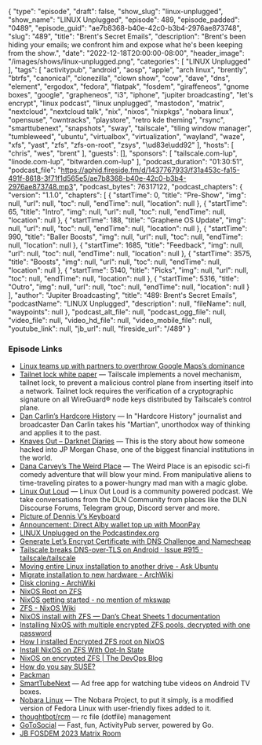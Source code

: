 {
  "type": "episode",
  "draft": false,
  "show_slug": "linux-unplugged",
  "show_name": "LINUX Unplugged",
  "episode": 489,
  "episode_padded": "0489",
  "episode_guid": "ae7b8368-b40e-42c0-b3b4-2976ae873748",
  "slug": "489",
  "title": "Brent's Secret Emails",
  "description": "Brent's been hiding your emails; we confront him and expose what he's been keeping from the show.",
  "date": "2022-12-18T20:00:00-08:00",
  "header_image": "/images/shows/linux-unplugged.png",
  "categories": [
    "LINUX Unplugged"
  ],
  "tags": [
    "activitypub",
    "android",
    "aosp",
    "apple",
    "arch linux",
    "brently",
    "btrfs",
    "canonical",
    "clonezilla",
    "clown show",
    "cow",
    "dave",
    "dns",
    "element",
    "ergodox",
    "fedora",
    "flatpak",
    "fosdem",
    "giraffeneos",
    "gnome boxes",
    "google",
    "grapheneos",
    "i3",
    "iphone",
    "jupiter broadcasting",
    "let's encrypt",
    "linux podcast",
    "linux unplugged",
    "mastodon",
    "matrix",
    "nextcloud",
    "nextcloud talk",
    "nix",
    "nixos",
    "nixpkgs",
    "nobara linux",
    "opensuse",
    "owntracks",
    "playstore",
    "retro kde theming",
    "rsync",
    "smarttubenext",
    "snapshots",
    "sway",
    "tailscale",
    "tiling window manager",
    "tumbleweed",
    "ubuntu",
    "virtualbox",
    "virtualization",
    "wayland",
    "waze",
    "xfs",
    "yast",
    "zfs",
    "zfs-on-root",
    "zsys",
    "\ud83e\udd92"
  ],
  "hosts": [
    "chris",
    "wes",
    "brent"
  ],
  "guests": [],
  "sponsors": [
    "tailscale.com-lup",
    "linode.com-lup",
    "bitwarden.com-lup"
  ],
  "podcast_duration": "01:30:51",
  "podcast_file": "https://aphid.fireside.fm/d/1437767933/f31a453c-fa15-491f-8618-3f71f1d565e5/ae7b8368-b40e-42c0-b3b4-2976ae873748.mp3",
  "podcast_bytes": 76317122,
  "podcast_chapters": {
    "version": "1.1.0",
    "chapters": [
      {
        "startTime": 0,
        "title": "Pre-Show",
        "img": null,
        "url": null,
        "toc": null,
        "endTime": null,
        "location": null
      },
      {
        "startTime": 65,
        "title": "Intro",
        "img": null,
        "url": null,
        "toc": null,
        "endTime": null,
        "location": null
      },
      {
        "startTime": 188,
        "title": "Graphene OS Update",
        "img": null,
        "url": null,
        "toc": null,
        "endTime": null,
        "location": null
      },
      {
        "startTime": 990,
        "title": "Baller Boosts",
        "img": null,
        "url": null,
        "toc": null,
        "endTime": null,
        "location": null
      },
      {
        "startTime": 1685,
        "title": "Feedback",
        "img": null,
        "url": null,
        "toc": null,
        "endTime": null,
        "location": null
      },
      {
        "startTime": 3575,
        "title": "Boosts",
        "img": null,
        "url": null,
        "toc": null,
        "endTime": null,
        "location": null
      },
      {
        "startTime": 5140,
        "title": "Picks",
        "img": null,
        "url": null,
        "toc": null,
        "endTime": null,
        "location": null
      },
      {
        "startTime": 5316,
        "title": "Outro",
        "img": null,
        "url": null,
        "toc": null,
        "endTime": null,
        "location": null
      }
    ],
    "author": "Jupiter Broadcasting",
    "title": "489: Brent's Secret Emails",
    "podcastName": "LINUX Unplugged",
    "description": null,
    "fileName": null,
    "waypoints": null
  },
  "podcast_alt_file": null,
  "podcast_ogg_file": null,
  "video_file": null,
  "video_hd_file": null,
  "video_mobile_file": null,
  "youtube_link": null,
  "jb_url": null,
  "fireside_url": "/489"
}


### Episode Links

  * [Linux teams up with partners to overthrow Google Maps’s dominance](https://www.androidpolice.com/linux-partners-overthrow-google-maps-dominance/ "Linux teams up with partners to overthrow Google Maps’s dominance")
  * [Tailnet lock white paper](https://tailscale.com/kb/1230/tailnet-lock-whitepaper/ "Tailnet lock white paper") — Tailscale implements a novel mechanism, tailnet lock, to prevent a malicious control plane from inserting itself into a network. Tailnet lock requires the verification of a cryptographic signature on all WireGuard® node keys distributed by Tailscale’s control plane.
  * [Dan Carlin’s Hardcore History](https://podverse.fm/podcast/JbhIM2rFLFw "Dan Carlin’s Hardcore History") — In "Hardcore History" journalist and broadcaster Dan Carlin takes his "Martian", unorthodox way of thinking and applies it to the past.
  * [Knaves Out – Darknet Diaries](https://darknetdiaries.com/episode/76/ "Knaves Out – Darknet Diaries") — This is the story about how someone hacked into JP Morgan Chase, one of the biggest financial institutions in the world.
  * [Dana Carvey’s The Weird Place](https://podverse.fm/podcast/Ita4neikB2 "Dana Carvey’s The Weird Place") — The Weird Place is an episodic sci-fi comedy adventure that will blow your mind. From manipulative aliens to time-traveling pirates to a power-hungry mad man with a magic globe.
  * [Linux Out Loud](https://dlnxtend.com/ "Linux Out Loud") — Linux Out Loud is a community powered podcast. We take conversations from the DLN Community from places like the DLN Discourse Forums, Telegram group, Discord server and more.
  * [Picture of Dennis V’s Keyboard](https://keyboard12345.eu-central-1.linodeobjects.com/20221215_225037.jpg "Picture of Dennis V’s Keyboard")
  * [Announcement: Direct Alby wallet top up with MoonPay](https://blog.getalby.com/announcement-bitcoin-onramp-with-moonpay/ "Announcement: Direct Alby wallet top up with MoonPay")
  * [LINUX Unplugged on the Podcastindex.org](https://podcastindex.org/podcast/575694 "LINUX Unplugged on the Podcastindex.org")
  * [Generate Let’s Encrypt Certificate with DNS Challenge and Namecheap](https://ongkhaiwei.medium.com/generate-lets-encrypt-certificate-with-dns-challenge-and-namecheap-e5999a040708 "Generate Let’s Encrypt Certificate with DNS Challenge and Namecheap")
  * [Tailscale breaks DNS-over-TLS on Android · Issue #915 · tailscale/tailscale](https://github.com/tailscale/tailscale/issues/915 "Tailscale breaks DNS-over-TLS on Android · Issue #915 · tailscale/tailscale")
  * [Moving entire Linux installation to another drive - Ask Ubuntu](https://askubuntu.com/questions/741723/moving-entire-linux-installation-to-another-drive "Moving entire Linux installation to another drive - Ask Ubuntu")
  * [Migrate installation to new hardware - ArchWiki](https://wiki.archlinux.org/title/migrate_installation_to_new_hardware "Migrate installation to new hardware - ArchWiki")
  * [Disk cloning - ArchWiki](https://wiki.archlinux.org/title/disk_cloning "Disk cloning - ArchWiki")
  * [NixOS Root on ZFS](https://openzfs.github.io/openzfs-docs/Getting%20Started/NixOS/index.html#root-on-zfs "NixOS Root on ZFS")
  * [NixOS getting started - no mention of mkswap](https://github.com/openzfs/openzfs-docs/issues/343#issuecomment-1236668393 "NixOS getting started - no mention of mkswap")
  * [ZFS - NixOS Wiki](https://nixos.wiki/wiki/ZFS "ZFS - NixOS Wiki")
  * [NixOS install with ZFS — Dan’s Cheat Sheets 1 documentation](https://cheat.readthedocs.io/en/latest/nixos/zfs_install.html "NixOS install with ZFS — Dan’s Cheat Sheets 1 documentation")
  * [Installing NixOS with multiple encrypted ZFS pools, decrypted with one password](https://astrid.tech/2021/12/17/0/two-disk-encrypted-zfs/ "Installing NixOS with multiple encrypted ZFS pools, decrypted with one password")
  * [How I installed Encrypted ZFS root on NixOS](https://gist.github.com/eqyiel/52d3398ac44d9d3a2b06bf1b2ebbfe3b "How I installed Encrypted ZFS root on NixOS")
  * [Install NixOS on ZFS With Opt-In State](https://gist.github.com/evanrelf/562102d6e8bc5b0f386fe8e91c40e863 "Install NixOS on ZFS With Opt-In State")
  * [NixOS on encrypted ZFS | The DevOps Blog](https://blog.lazkani.io/posts/nixos-on-encrypted-zfs/ "NixOS on encrypted ZFS | The DevOps Blog")
  * [How do you say SUSE?](https://www.youtube.com/watch?v=nLdexZlVkAY "How do you say SUSE?")
  * [Packman](https://ftp.gwdg.de/pub/linux/misc/packman/suse/openSUSE_Tumbleweed/ "Packman")
  * [SmartTubeNext](https://github.com/yuliskov/SmartTubeNext "SmartTubeNext") — Ad free app for watching tube videos on Android TV boxes.
  * [Nobara Linux](https://nobaraproject.org/ "Nobara Linux") — The Nobara Project, to put it simply, is a modified version of Fedora Linux with user-friendly fixes added to it.
  * [thoughtbot/rcm](https://github.com/thoughtbot/rcm "thoughtbot/rcm") — rc file (dotfile) management
  * [GoToSocial](https://gotosocial.org/ "GoToSocial") — Fast, fun, ActivityPub server, powered by Go.
  * [JB FOSDEM 2023 Matrix Room](http://tiny.cc/jb-fosdem-2023 "JB FOSDEM 2023 Matrix Room")


